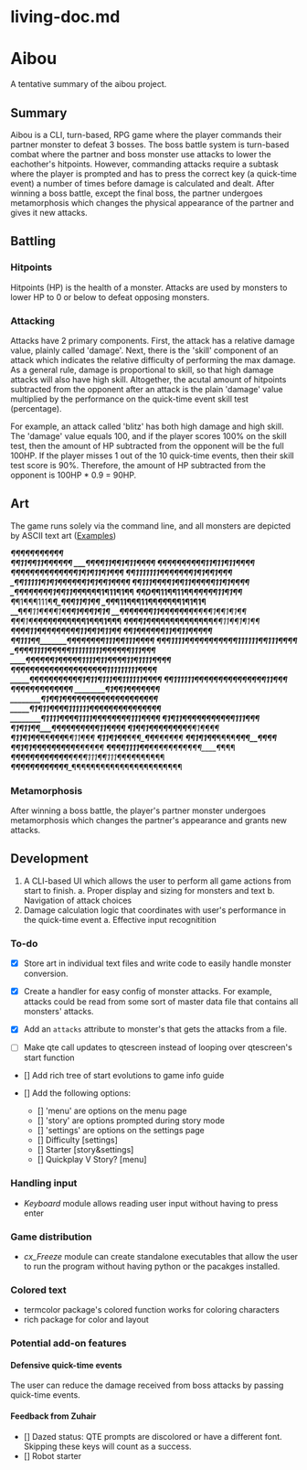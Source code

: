 # living-doc.md

# Aibou

A tentative summary of the aibou project.

## Summary

Aibou is a CLI, turn-based, RPG game where the player commands their partner
monster to defeat 3 bosses. The boss battle system is turn-based combat 
where the partner and boss monster use attacks to lower the eachother's 
hitpoints. However, commanding attacks require a subtask where the player 
is prompted and has to press the correct key (a quick-time event) a number of 
times before damage is calculated and dealt. After winning a boss battle, 
except the final boss, the partner undergoes metamorphosis which changes the
physical appearance of the partner and gives it new attacks.

## Battling

### Hitpoints

Hitpoints (HP) is the health of a monster. Attacks are used by monsters to
lower HP to 0 or below to defeat opposing monsters.

### Attacking

Attacks have 2 primary components. First, the attack has a relative damage
value, plainly called 'damage'. Next, there is the 'skill' component of an
attack which indicates the relative difficulty of performing the max damage.
As a general rule, damage is proportional to skill, so that high damage attacks
will also have high skill. Altogether, the acutal amount of hitpoints
subtracted from the opponent after an attack is the plain 'damage' value
multiplied by the performance on the quick-time event skill test (percentage).

For example, an attack called 'blitz' has both high damage and high skill.
The 'damage' value equals 100, and if the player scores 100% on the skill test,
then the amount of HP subtracted from the opponent will be the full 100HP. If
the player misses 1 out of the 10 quick-time events, then their skill test 
score is 90%. Therefore, the amount of HP subtracted from the opponent is 
100HP * 0.9 = 90HP.

## Art

The game runs solely via the command line, and all monsters are depicted by 
ASCII text art ([Examples](https://fsymbols.com/text-art/))

___________________________¶¶¶¶¶¶¶¶¶¶¶  
__________________________¶¶11¶¶11¶¶¶¶¶¶ 
_________________________¶¶¶¶11¶¶1¶11¶¶¶¶ 
_____¶¶¶¶¶_______________¶¶¶¶¶11¶11¶11¶¶¶¶ 
___¶¶¶¶¶¶¶¶¶_______________¶¶¶¶¶1¶1¶11¶1¶¶¶ 
__¶¶1111111¶¶_________________¶¶¶¶¶1¶1¶¶1¶¶¶ 
_¶¶11111¶1¶1¶¶¶_________________¶¶¶1¶1¶¶1¶¶¶¶
¶¶111¶¶¶¶1¶¶11¶__________________¶¶¶¶11¶1¶¶¶¶
_¶¶¶¶¶¶¶¶1¶¶11¶¶_________________¶¶¶¶1¶11¶1¶¶
_¶¶0¶___¶11¶¶11¶¶_________________¶¶¶¶¶11¶1¶¶
_¶______¶1¶¶¶111¶_________________¶_¶¶¶11¶1¶¶
_¶¶_____¶11¶¶¶11¶¶_______________¶¶_¶¶¶1¶1¶1¶
__¶____¶¶11¶_¶¶¶1¶_______________¶__¶1¶¶¶1¶1¶
__¶¶¶¶¶¶¶11¶_¶¶¶¶¶¶_____________¶¶_¶¶1¶¶1¶1¶¶
___¶___¶¶1¶¶____¶¶¶¶¶_________¶¶¶__¶¶1¶¶¶1¶¶¶
___¶__¶¶¶1¶¶_______¶¶¶¶¶¶¶¶¶¶¶¶___¶¶11¶¶1¶1¶¶
___¶_¶¶¶11¶___________¶¶¶¶¶¶_____¶¶11¶¶1¶11¶¶
_____¶¶1¶¶¶____________________¶¶¶11¶¶11¶¶¶¶¶
____¶¶111¶¶_____________¶¶¶¶¶¶¶¶111¶¶111¶¶¶¶ 
____¶¶¶1111¶______¶¶¶¶¶¶¶¶¶¶111111¶¶111¶¶¶¶ 
____¶¶¶¶1111¶___¶¶¶¶111111111¶¶¶¶¶¶111¶¶¶ 
____¶¶¶¶¶¶1¶¶__¶¶¶1111¶11¶¶¶¶11¶1111¶¶¶¶ 
____¶¶¶¶¶¶¶¶¶_¶¶¶¶¶¶¶¶¶¶¶111111111¶¶¶¶ 
_____¶¶¶¶¶¶¶¶¶¶¶1¶11¶111¶¶111111¶¶¶¶ 
______¶¶111111¶¶¶¶¶¶¶¶¶¶¶¶¶¶¶11¶¶¶ 
_______¶¶¶¶¶¶¶¶¶____________¶¶¶¶ 
________¶1¶¶1¶¶¶¶_____________¶¶¶ 
________¶1¶¶1¶¶_¶¶¶¶¶¶¶¶¶¶¶____¶¶¶¶¶¶¶ 
________¶1¶11¶¶___¶¶111111¶¶¶¶¶¶¶¶¶¶¶¶¶¶¶ 
________¶1111¶¶____¶¶1111¶¶¶¶¶¶¶__¶111¶¶¶¶ 
________¶1¶11¶¶______¶¶¶¶¶¶_____¶__¶¶111¶¶¶ 
________¶1¶11¶¶_______¶¶¶¶___¶¶¶_¶__¶¶11¶¶¶¶ 
________¶1¶¶1¶¶_________¶¶___¶¶¶__¶__¶¶1¶¶¶¶ 
________¶11¶1¶¶_________¶¶___¶¶¶___¶__¶11¶¶¶ 
________¶11¶1¶¶_________¶¶¶____¶¶___¶__¶¶¶¶¶ 
________¶¶1¶1¶¶_________¶¶¶¶____¶¶¶__¶_¶¶¶ 
________¶¶1¶1¶¶________¶¶¶¶¶¶¶____¶¶__¶¶¶¶ 
_____¶¶¶¶1111¶¶______¶¶¶¶¶¶¶¶¶¶¶_____¶_¶¶¶ 
___¶¶¶¶¶¶¶¶¶¶¶¶____¶¶¶¶111¶¶111¶¶¶¶_¶¶¶¶¶¶ 
___¶¶¶¶¶¶¶¶¶¶¶¶____¶¶¶¶¶¶¶¶¶¶¶¶¶¶¶¶¶¶¶¶¶¶¶ 


### Metamorphosis 

After winning a boss battle, the player's partner monster undergoes 
metamorphosis which changes the partner's appearance and grants new attacks.

## Development

1. A CLI-based UI which allows the user to perform all game actions from start
to finish.
    a. Proper display and sizing for monsters and text
    b. Navigation of attack choices
2. Damage calculation logic that coordinates with user's performance in the
quick-time event
    a. Effective input recognitition

### To-do

- [x] Store art in individual text files and write code to easily handle monster
 conversion.
- [x] Create a handler for easy config of monster attacks. For example, attacks
could be read from some sort of master data file that contains all monsters'
attacks.

- [x] Add an `attacks` attribute to monster's that gets the attacks from a file.

- [ ] Make qte call updates to qtescreen instead of looping over qtescreen's
start function

- [] Add rich tree of start evolutions to game info guide

- [] Add the following options:
    - [] 'menu' are options on the menu page
    - [] 'story' are options prompted during story mode
    - [] 'settings' are options on the settings page
    - [] Difficulty [settings]
    - [] Starter [story&settings]
    - [] Quickplay V Story? [menu]

### Handling input

- *Keyboard* module allows reading user input without having to press enter

### Game distribution

- *cx_Freeze* module can create standalone executables that allow the user to
run the program without having python or the pacakges installed.

### Colored text

- termcolor package's colored function works for coloring characters
- rich package for color and layout

### Potential add-on features

#### Defensive quick-time events

The user can reduce the damage received from boss attacks by passing 
quick-time events.

#### Feedback from Zuhair

- [] Dazed status: QTE prompts are discolored or have a different font. 
Skipping these keys will count as a success.
- [] Robot starter
